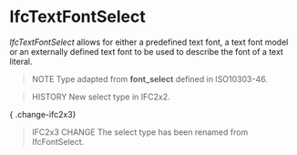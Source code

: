 IfcTextFontSelect
=================
_IfcTextFontSelect_ allows for either a predefined text font, a text font
model or an externally defined text font to be used to describe the font of a
text literal.  
  
> NOTE  Type adapted from **font_select** defined in ISO10303-46.  
  
> HISTORY  New select type in IFC2x2.  
  
{ .change-ifc2x3}  
> IFC2x3 CHANGE  The select type has been renamed from IfcFontSelect.  


